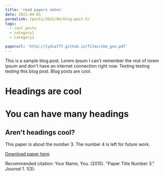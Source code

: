 ```yaml
---
title: 'read papers notes'
date: 2021-04-01
permalink: /posts/2021/04/blog-post-5/
tags:
  - cool posts
  - category1
  - category2

paperurl: 'http://lydia777.github.io/files/sbm_gnn.pdf'
---
```


This is a sample blog post. Lorem ipsum I can't remember the rest of lorem ipsum and don't have an internet connection right now. Testing testing testing this blog post. Blog posts are cool.

Headings are cool
======

You can have many headings
======

Aren't headings cool?
------

This paper is about the number 3. The number 4 is left for future work.

[Download paper here](http://lydia777.github.io/files/sbm_gnn.pdf)

Recommended citation: Your Name, You. (2015). "Paper Title Number 3." <i>Journal 1</i>. 1(3).